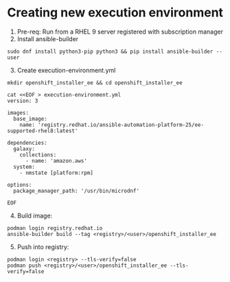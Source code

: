 
# Creating new execution environment

1. Pre-req: Run from a RHEL 9 server registered with subscription manager
2. Install ansible-builder

```
sudo dnf install python3-pip python3 && pip install ansible-builder --user
```

3. Create execution-environment.yml

```
mkdir openshift_installer_ee && cd openshift_installer_ee

cat <<EOF > execution-environment.yml
version: 3

images:
  base_image: 
    name: 'registry.redhat.io/ansible-automation-platform-25/ee-supported-rhel8:latest'

dependencies:
  galaxy:
    collections:
      - name: 'amazon.aws'
  system:
    - nmstate [platform:rpm]

options:
  package_manager_path: '/usr/bin/microdnf'

EOF
```

4. Build image:

```
podman login registry.redhat.io
ansible-builder build --tag <registry>/<user>/openshift_installer_ee
```

5. Push into registry:
```
podman login <registry> --tls-verify=false
podman push <registry>/<user>/openshift_installer_ee --tls-verify=false
```
